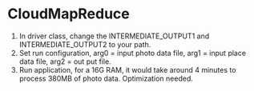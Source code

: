 # CloudMapReduce
1. In driver class, change the INTERMEDIATE_OUTPUT1 and INTERMEDIATE_OUTPUT2 to your path.
2. Set run configuration, arg0 = input photo data file,   arg1 = input place data file,  arg2 = out put file.
3. Run application, for a 16G RAM, it would take around 4 minutes to process 380MB of photo data. Optimization needed.
